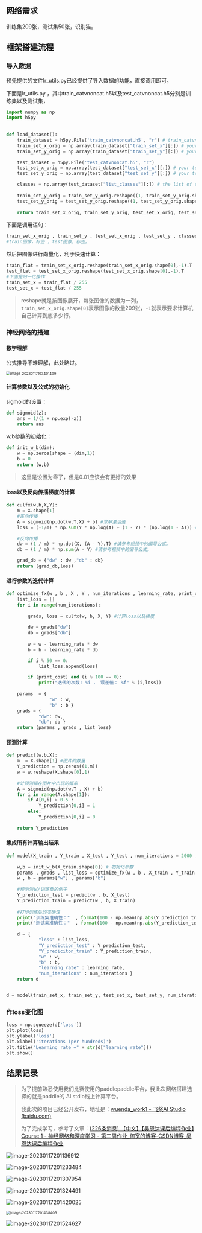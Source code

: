 ## 网络需求

训练集209张，测试集50张，识别猫。

## 框架搭建流程

### 导入数据

预先提供的文件lr_utils.py已经提供了导入数据的功能，直接调用即可。

下面是lr_utils.py ，其中train_catvnoncat.h5以及test_catvnoncat.h5分别是训练集以及测试集，

```python
import numpy as np
import h5py
    
    
def load_dataset():
    train_dataset = h5py.File('train_catvnoncat.h5', "r") # train_catvnoncat.h5
    train_set_x_orig = np.array(train_dataset["train_set_x"][:]) # your train set features
    train_set_y_orig = np.array(train_dataset["train_set_y"][:]) # your train set labels

    test_dataset = h5py.File('test_catvnoncat.h5', "r")
    test_set_x_orig = np.array(test_dataset["test_set_x"][:]) # your test set features
    test_set_y_orig = np.array(test_dataset["test_set_y"][:]) # your test set labels

    classes = np.array(test_dataset["list_classes"][:]) # the list of classes
    
    train_set_y_orig = train_set_y_orig.reshape((1, train_set_y_orig.shape[0]))
    test_set_y_orig = test_set_y_orig.reshape((1, test_set_y_orig.shape[0]))
    
    return train_set_x_orig, train_set_y_orig, test_set_x_orig, test_set_y_orig, classes
```

下面是调用语句：

```python 
train_set_x_orig , train_set_y , test_set_x_orig , test_set_y , classes = load_dataset()
#train图像，标签 ，test图像，标签。
```

然后把图像进行向量化，利于快速计算：

```python
train_flat = train_set_x_orig.reshape(train_set_x_orig.shape[0],-1).T
test_flat = test_set_x_orig.reshape(test_set_x_orig.shape[0],-1).T
#下面是归一化操作
train_set_x = train_flat / 255
test_set_x = test_flat / 255
```

> reshape就是按图像展开，每张图像的数据为一列，`train_set_x_orig.shape[0]`表示图像的数量209张，`-1`就表示要求计算机自己计算到底多少行。

### 神经网络的搭建

#### 数学理解

公式推导不难理解，此处略过。

<img src="https://yoga-typora-photo.oss-cn-beijing.aliyuncs.com/typora_img/image-20230117193401499.png" alt="image-20230117193401499" style="zoom: 67%;" />

#### 计算参数以及公式的初始化

sigmoid的设置：

```python
def sigmoid(z):
    ans = 1/(1 + np.exp(-z))
    return ans 
```

w,b参数的初始化：

``` python
def init_w_b(dim):
    w = np.zeros(shape = (dim,1))
    b = 0
    return (w,b)
```

> 这里是设置为零了，但是0.01应该会有更好的效果

#### loss以及反向传播梯度的计算

``` python
def culfx(w,b,X,Y):
    m = X.shape[1]
    #正向传播
    A = sigmoid(np.dot(w.T,X) + b) #求解激活值
    loss = (-1/m) * np.sum(Y * np.log(A) + (1 - Y) * (np.log(1 - A))) #计算loss

    #反向传播
    dw = (1 / m) * np.dot(X, (A - Y).T) #请参考视频中的偏导公式。
    db = (1 / m) * np.sum(A - Y) #请参考视频中的偏导公式。

    grad_db = {"dw" : dw ,"db" : db}
    return (grad_db,loss)
```

#### 进行参数的迭代计算

```python
def optimize_fx(w , b , X , Y , num_iterations , learning_rate, print_cost = False):
    list_loss = []
    for i in range(num_iterations):
              
        grads, loss = culfx(w, b, X, Y) #计算loss以及梯度
        
        dw = grads["dw"]
        db = grads["db"]
        
        w = w - learning_rate * dw
        b = b - learning_rate * db

        if i % 50 == 0:
            list_loss.append(loss)

        if (print_cost) and (i % 100 == 0):
            print("迭代的次数: %i ， 误差值： %f" % (i,loss))
    
    params  = {
                "w" : w,
                "b" : b }
    grads = {
            "dw": dw,
            "db": db } 
    return (params , grads , list_loss)
```

#### 预测计算

```python
def predict(w,b,X):
    m  = X.shape[1] #图片的数量
    Y_prediction = np.zeros((1,m)) 
    w = w.reshape(X.shape[0],1)
    
    #计预测猫在图片中出现的概率
    A = sigmoid(np.dot(w.T , X) + b)
    for i in range(A.shape[1]):
        if A[0,i] > 0.5 :
            Y_prediction[0,i] = 1 
        else:
            Y_prediction[0,i] = 0
            
    return Y_prediction
```

#### 集成所有计算输出结果

```python
def model(X_train , Y_train , X_test , Y_test , num_iterations = 2000 , learning_rate = 0.5 ,print_cost = True):
    
    w,b = init_w_b(X_train.shape[0]) # 初始化参数
    params , grads , list_loss = optimize_fx(w , b , X_train , Y_train , num_iterations , learning_rate, print_cost)
    w , b = params["w"] , params["b"]
    
    #预测测试/训练集的例子
    Y_prediction_test = predict(w , b, X_test)
    Y_prediction_train = predict(w , b, X_train)
    
    #打印训练后的准确性
    print("训练集准确性："  , format(100 - np.mean(np.abs(Y_prediction_train - Y_train)) * 100) ,"%")
    print("测试集准确性："  , format(100 - np.mean(np.abs(Y_prediction_test - Y_test)) * 100) ,"%")
    
    d = {
            "loss" : list_loss,
            "Y_prediction_test" : Y_prediction_test,
            "Y_prediciton_train" : Y_prediction_train,
            "w" : w,
            "b" : b,
            "learning_rate" : learning_rate,
            "num_iterations" : num_iterations }
    return d


d = model(train_set_x, train_set_y, test_set_x, test_set_y, num_iterations = 2000, learning_rate = 0.005, print_cost = True)
```

### 作loss变化图

```python
loss = np.squeeze(d['loss'])
plt.plot(loss)
plt.ylabel('loss')
plt.xlabel('iterations (per hundreds)')
plt.title("Learning rate =" + str(d["learning_rate"]))
plt.show()
```

## 结果记录

> 为了提前熟悉使用我们比赛使用的paddlepaddle平台，我此次网络搭建选择的就是paddle的 AI stdio线上计算平台。
>
> 我此次的项目已经公开发布，地址是：[wuenda_work1 - 飞桨AI Studio (baidu.com)](https://aistudio.baidu.com/aistudio/projectdetail/5401524?contributionType=1)
>
> 为了完成学习，参考了文章：[(226条消息) 【中文】【吴恩达课后编程作业】Course 1 - 神经网络和深度学习 - 第二周作业_何宽的博客-CSDN博客_吴恩达课后编程作业](https://blog.csdn.net/u013733326/article/details/79639509)

![image-20230117201136912](https://yoga-typora-photo.oss-cn-beijing.aliyuncs.com/typora_img/image-20230117201136912.png)

![image-20230117201233484](https://yoga-typora-photo.oss-cn-beijing.aliyuncs.com/typora_img/image-20230117201233484.png)

![image-20230117201307954](https://yoga-typora-photo.oss-cn-beijing.aliyuncs.com/typora_img/image-20230117201307954.png)

![image-20230117201324491](https://yoga-typora-photo.oss-cn-beijing.aliyuncs.com/typora_img/image-20230117201324491.png)

![image-20230117201420025](https://yoga-typora-photo.oss-cn-beijing.aliyuncs.com/typora_img/image-20230117201420025.png)

<img src="https://yoga-typora-photo.oss-cn-beijing.aliyuncs.com/typora_img/image-20230117201438403.png" alt="image-20230117201438403" style="zoom: 67%;" />

![image-20230117201524627](https://yoga-typora-photo.oss-cn-beijing.aliyuncs.com/typora_img/image-20230117201524627.png)

